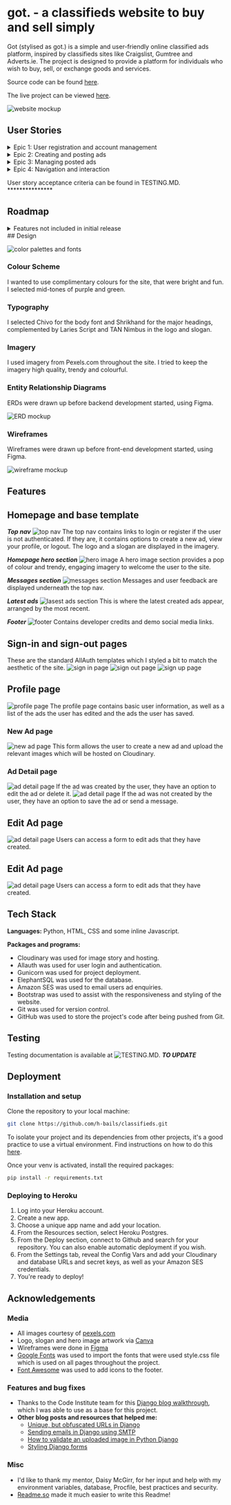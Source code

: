 
# got. - a classifieds website to buy and sell simply

Got (stylised as got.) is a simple and user-friendly online classified ads platform, inspired by classifieds sites like Craigslist, Gumtree and Adverts.ie. The project is designed to provide a platform for individuals who wish to buy, sell, or exchange goods and services.

Source code can be found [here](https://github.com/h-bails/classifieds).

The live project can be viewed [here](https://got-it.herokuapp.com).

![website mockup](static/readme/mockup-all-devices-black.png)


## User Stories

<details>

<summary>Epic 1: User registration and account management</summary>

**USER STORY: User registration**
[MUST-HAVE]

- As an unregistered user, I want to register for an account so that I can post ads and manage my posted ads.

**USER STORY: Log in and log out of account**
[MUST HAVE]

- As a registered user, I want to log in to my account so that I can access my posted ads and personal profile. I also want to log out of my account when I am done using the site.

**USER STORY: View my profile**
[MUST HAVE]

- As an authenticated user, I want to be able to view my profile so that I can view my information and posted ads.

**USER STORY: Admin login**
[MUST HAVE]

- As a superuser/admin, I am able to log into the Django admin section of the site to manage users, ads, and categories.

</details>


<details>

<summary>Epic 2: Creating and posting ads</summary>


**USER STORY: Create new ad**
[MUST HAVE]
- As a logged-in user, I want to create new ads so that I can sell my items.

**USER STORY: Upload images to ad**
[SHOULD HAVE]
- As a logged-in user, I want to upload images of the items I'm selling so that potential buyers can see the item's condition.

</details>


<details>

<summary>Epic 3: Managing posted ads</summary>

**USER STORY: View posted ads**
[MUST HAVE]

- As a logged-in user, I want to view my posted ads so that I can manage them effectively.

**USER STORY: Edit ad**
[MUST HAVE]

- As a logged-in user, I want to edit my ads so that I can update information or fix mistakes.

**USER STORY: Delete ad**
[MUST HAVE]

- As a logged-in user, I want to delete ads so that I can remove items that are no longer available.

**USER STORY: Receive notification when buyer is interested**
[MUST HAVE]

- As a logged-in user, I want to receive notifications when someone is interested in my ad so I can respond promptly.

</details>


<details>

<summary>Epic 4: Navigation and interaction</summary>

**USER STORY: Save ads to a list**
[SHOULD HAVE]

- As a user, I want to save ads to a list (e.g. Favourites) so that I can access them easily in future.

**USER STORY: Toggle saved ads**
[SHOULD HAVE]

- As a user, I want to toggle my saved ads so that I can remove them if they are no longer relevant to me.

**USER STORY: Filter ads by category**
[COULD HAVE]

- As a visitor, I want to filter ads by category so that I can view items in specific categories.

**USER STORY: Sort by date or price**
[COULD HAVE]

- As a visitor, I want to sort ads by date or price so that I can view items in my preferred order.

</details>

User story acceptance criteria can be found in TESTING.MD. ***************
## Roadmap

<details>

<summary>Features not included in initial release</summary>

These nonessential features were not added due to time constraints in developing the initial release.

### Epic 1: User registration and account management
USER STORY: Delete my profile
[COULD HAVE]
As an authenticated user, I want to be able to delete my profile if I no longer wish to be registered with the site.
           
### Epic 3: Managing posted ads
USER STORY: Mark as 'unavailable'
[WON’T HAVE]
As a logged-in user, I want to mark my ads as "unavailable" so that I can inform other potential buyers of the item's status without deleting the ad entirely. (This is useful in case a sale falls through, for example).

### Epic 4: Navigation and interaction
USER STORY: Search by keyword
[WON’T HAVE]
As a visitor, I want to search for ads by keywords so that I can find items I'm interested in.

USER STORY: Review buyers and sellers
[WON’T HAVE]
As a logged-in user, I want to rate and review other sellers or buyers so that I can provide feedback and help build trust within the community.

</details>
## Design

![color palettes and fonts](static/readme/logo-font-palette.png)

### Colour Scheme
I wanted to use complimentary colours for the site, that were bright and fun. I selected mid-tones of purple and green. 

### Typography
I selected Chivo for the body font and Shrikhand for the major headings, complemented by Laries Script and TAN Nimbus in the logo and slogan.

### Imagery
I used imagery from Pexels.com throughout the site. I tried to keep the imagery high quality, trendy and colourful.

### Entity Relationship Diagrams
ERDs were drawn up before backend development started, using Figma.

![ERD mockup](static/readme/entity-relationship-diagram.png)

### Wireframes
Wireframes were drawn up before front-end development started, using Figma.

![wireframe mockup](static/readme/wireframes.png)
## Features

## Homepage and base template
***Top nav***
![top nav](static/readme/top-nav.png)
The top nav contains links to login or register if the user is not authenticated. If they are, it contains options to create a new ad, view your profile, or logout. The logo and a slogan are displayed in the imagery.

***Homepage hero section***
![hero image](static/readme/home-hero-section.png)
A hero image section provides a pop of colour and trendy, engaging imagery to welcome the user to the site.

***Messages section***
![messages section](static/readme/home-messages.png)
Messages and user feedback are displayed underneath the top nav.

***Latest ads***
![lasest ads section](static/readme/home-ad-section.png)
This is where the latest created ads appear, arranged by the most recent.

***Footer***
![footer](static/readme/footer.png)
Contains developer credits and demo social media links.

## Sign-in and sign-out pages

These are the standard AllAuth templates which I styled a bit to match the aesthetic of the site.
![sign in page](static/readme/sign-in.png)
![sign out page](static/readme/sign-out.png)
![sign up page](static/readme/sign-up.png)

## Profile page
![profile page](static/readme/profile-page.png)
The profile page contains basic user information, as well as a list of the ads the user has edited and the ads the user has saved.

### New Ad page
![new ad page](static/readme/new-ad-form.png)
This form allows the user to create a new ad and upload the relevant images which will be hosted on Cloudinary.

### Ad Detail page
![ad detail page](static/readme/ad-detail-user-created.png)
If the ad was created by the user, they have an option to edit the ad or delete it.
![ad detail page](static/readme/ad-detail-not-user-created.png)
If the ad was not created by the user, they have an option to save the ad or send a message.

## Edit Ad page
![ad detail page](static/readme/edit-ad.png)
Users can access a form to edit ads that they have created.

## Edit Ad page
![ad detail page](static/readme/edit-ad.png)
Users can access a form to edit ads that they have created.

## Tech Stack
**Languages:** 
Python, HTML, CSS and some inline Javascript.

**Packages and programs:** 
- Cloudinary was used for image story and hosting.
- Allauth was used for user login and authentication.
- Gunicorn was used for project deployment.
- ElephantSQL was used for the database.
- Amazon SES was used to email users ad enquiries.
- Bootstrap was used to assist with the responsiveness and styling of the website.
- Git was used for version control.
- GitHub was used to store the project's code after being pushed from Git.

## Testing

Testing documentation is available at ![TESTING.MD](). *****TO UPDATE*****


## Deployment

### Installation and setup
Clone the repository to your local machine:
```bash
git clone https://github.com/h-bails/classifieds.git
```

To isolate your project and its dependencies from other projects, it's a good practice to use a virtual environment. Find instructions on how to do this [here](https://docs.python.org/3/library/venv.html).


Once your venv is activated, install the required packages:
```bash
pip install -r requirements.txt
```

### Deploying to Heroku
1. Log into your Heroku account.
2. Create a new app.
3. Choose a unique app name and add your location.
4. From the Resources section, select Heroku Postgres.
5. From the Deploy section, connect to Github and search for your repository. You can also enable automatic deployment if you wish.
6. From the Settings tab, reveal the Config Vars and add your Cloudinary and database URLs and secret keys, as well as your Amazon SES credentials.
7. You're ready to deploy!

## Acknowledgements

### Media 
- All images courtesy of [pexels.com](pexels.com)
- Logo, slogan and hero image artwork via [Canva](canva.com)
- Wireframes were done in [Figma](figma.com)
- [Google Fonts](fonts.google.com) was used to import the fonts that were used style.css file which is used on all pages throughout the project.
- [Font Awesome](fontawesome.com) was used to add icons to the footer.

### Features and bug fixes
- Thanks to the Code Institute team for this [Django blog walkthrough](https://github.com/Code-Institute-Solutions/Django3blog/), which I was able to use as a base for this project.
- **Other blog posts and resources that helped me:**
    - [Unique, but obfuscated URLs in Django](https://alldjango.com/tips/unique-obfuscated-urls-django)
    - [Sending emails in Django using SMTP](https://opensource.com/article/22/12/django-send-emails-smtp)
    - [How to validate an uploaded image in Python Django](https://pythoncircle.com/post/773/how-to-validate-an-uploaded-image-in-python-django/)
    - [Styling Django forms](https://medium.com/swlh/how-to-style-your-django-forms-7e8463aae4fa)


### Misc
- I'd like to thank my mentor, Daisy McGirr, for her input and help with my environment variables, database, Procfile, best practices and security.
- [Readme.so](readme.so) made it much easier to write this Readme!

